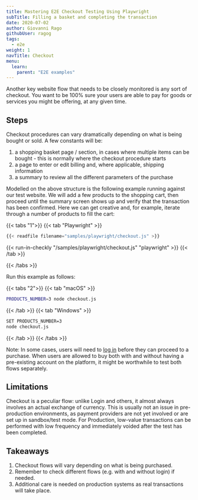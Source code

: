 ```yaml
---
title: Mastering E2E Checkout Testing Using Playwright
subTitle: Filling a basket and completing the transaction
date: 2020-07-02
author: Giovanni Rago
githubUser: ragog
tags:
  - e2e
weight: 1
navTitle: Checkout
menu:
  learn:
    parent: "E2E examples"
---
```


Another key website flow that needs to be closely monitored is any sort of checkout. You want to be 100% sure your users are able to pay for goods or services you might be offering, at any given time.

<!-- more -->

## Steps

Checkout procedures can vary dramatically depending on what is being bought or sold. A few constants will be:
1. a shopping basket page / section, in cases where multiple items can be bought - this is normally where the checkout procedure starts
2. a page to enter or edit billing and, where applicable, shipping information
3. a summary to review all the different parameters of the purchase

Modelled on the above structure is the following example running against our test website. We will add a few products to the shopping cart, then proceed until the summary screen shows up and verify that the transaction has been confirmed. Here we can get creative and, for example, iterate through a number of products to fill the cart:

{{< tabs "1">}}
{{< tab "Playwright" >}}
```js
{{< readfile filename="samples/playwright/checkout.js" >}}
```
{{< run-in-checkly "/samples/playwright/checkout.js" "playwright"  >}}
{{< /tab >}}

{{< /tabs >}}

Run this example as follows:

{{< tabs "2">}}
{{< tab "macOS" >}}
```sh
PRODUCTS_NUMBER=3 node checkout.js
```
{{< /tab >}}
{{< tab "Windows" >}}
```sh
SET PRODUCTS_NUMBER=3
node checkout.js
```
{{< /tab >}}
{{< /tabs >}}

Note: In some cases, users will need to [log in](/learn/headless/e2e-login/) before they can proceed to a purchase. When users are allowed to buy both with and without having a pre-existing account on the platform, it might be worthwhile to test both flows separately.

## Limitations

Checkout is a peculiar flow: unlike Login and others, it almost always involves an actual exchange of currency. This is usually not an issue in pre-production environments, as payment providers are not yet involved or are set up in sandbox/test mode. For Production, low-value transactions can be performed with low frequency and immediately voided after the test has been completed.

## Takeaways
1. Checkout flows will vary depending on what is being purchased.
2. Remember to check different flows (e.g. with and without login) if needed.
3. Additional care is needed on production systems as real transactions will take place.

